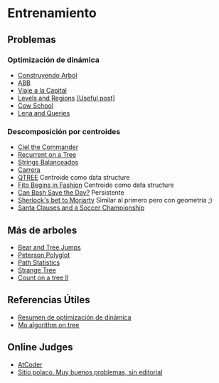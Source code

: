 # Entrenamiento

## Problemas

### Optimización de dinámica

+ [Construyendo Arbol](http://matcomgrader.com/problem/9135/construyendo-arbol/)
+ [ABB](http://matcomgrader.com/problem/5760/abb/)
+ [Viaje a la Capital](http://matcomgrader.com/problem/5779/viaje-a-la-capital/)
+ [Levels and Regions](http://codeforces.com/problemset/problem/674/C) [\[Useful post\]](http://codeforces.com/blog/entry/46693?locale=en)
+ [Cow School](http://coj.uci.cu/24h/problem.xhtml?pid=3905)
+ [Lena and Queries](http://codeforces.com/problemset/problem/678/F)


### Descomposición por centroides

+ [Ciel the Commander](http://codeforces.com/problemset/problem/321/C)
+ [Recurrent on a Tree](https://www.hackerrank.com/contests/w34/challenges/recurrent-on-tree)
+ [Strings Balanceados](http://matcomgrader.com/problem/9147/strings-balanceados/)
+ [Carrera](http://matcomgrader.com/problem/4501/carrera/)
+ [QTREE](http://www.spoj.com/problems/QTREE5/) Centroide como data structure
+ [Fito Begins in Fashion](http://coj.uci.cu/24h/problem.xhtml?pid=3744) Centroide como data
  structure
+ [Can Bash Save the Day?](http://codeforces.com/contest/757/problem/G) Persistente
+ [Sherlock's bet to Moriarty](http://codeforces.com/contest/776/problem/F) Similar al primero pero con geometría ;)
+ [Santa Clauses and a Soccer Championship](http://codeforces.com/contest/752/problem/F)

## Más de arboles

+ [Bear and Tree Jumps](http://codeforces.com/contest/790/problem/B)
+ [Peterson Polyglot](http://codeforces.com/problemset/problem/778/C)
+ [Path Statistics](https://www.hackerrank.com/contests/w34/challenges/path-statistics)
+ [Strange
  Tree](https://www.hackerrank.com/contests/openbracket-2017/challenges/special-path-on-a-strange-tree)
+ [Count on a tree II](http://www.spoj.com/problems/COT2/)

## Referencias Útiles

+ [Resumen de optimización de dinámica](http://codeforces.com/blog/entry/8219)
+ [Mo algorithm on tree](http://codeforces.com/blog/entry/43230)


## Online Judges

+ [AtCoder](http://atcoder.jp)
+ [Sitio polaco. Muy buenos problemas, sin editorial](http://main.edu.pl)

